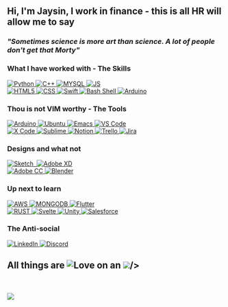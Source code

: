 <h2>Hi, I'm Jaysin, I work in finance - this is all HR will allow me to say</h2>
<h3><em>"Sometimes science is more art than science. A lot of people don't get that Morty"</em></h3>
<!--  Skills -->
<h3>What I have worked with - The Skills</h3>
<div class="column">
<a href="https://www.python.org">
<img alt="Python" src="https://img.shields.io/badge/Python-14354C?style=for-the-badge&logo=python&logoColor=white"/>
</a> <!-- Python -->
<a href="https://cplusplus.com">
<img alt="C++" src="https://img.shields.io/badge/C++-14354C?style=for-the-badge&logoColor=white"/>
</a> <!-- C++ -->
<a href="https://www.mysql.com">
<img alt="MYSQL" src="https://img.shields.io/badge/MySQL-00000F?style=for-the-badge&logo=mysql&logoColor=white"/>
</a> <!-- MYSQL -->
<a href="https://www.javascript.com">
<img alt="JS" src="https://img.shields.io/badge/JavaScript-323330?style=for-the-badge&logo=javascript&logoColor=F7DF1E"/>
</a> <!-- JS -->
</div>
<div class="column">
<a href="https://developer.mozilla.org/en-US/docs/Glossary/HTML5">
<img alt="HTML5" src="https://img.shields.io/badge/HTML5-E34F26?style=for-the-badge&logo=html5&logoColor=white"/>
</a> <!-- HTML5 -->
<a href="https://developer.mozilla.org/en-US/docs/Web/CSS">
<img alt="CSS" src="https://img.shields.io/badge/CSS-239120?&style=for-the-badge&logo=css3&logoColor=white"/>
</a> <!-- CSS -->
<a href="https://developer.apple.com/swift/">
<img alt="Swift" src="https://img.shields.io/badge/Swift-FA7343?style=for-the-badge&logo=swift&logoColor=white"/>
</a> <!-- Swift -->
<a href="https://www.tutorialspoint.com/unix/shell_scripting.htm">
<img alt="Bash Shell" src="https://img.shields.io/badge/Shell_Script-121011?style=for-the-badge&logo=gnu-bash&logoColor=white"/>
</a> <!-- Bash -->
<a href="https://www.arduino.cc">
<img alt="Arduino" src="https://img.shields.io/badge/Arduino-00979D?style=for-the-badge&logo=Arduino&logoColor=white"/>
</a> <!-- Arduino -->
</div>
<!-- Extra tools.  -->
<h3>Thou is not VIM worthy - The Tools</h3>
<div class="column">
<a href="https://www.apple.com/macos/">
<img alt="Arduino" src="https://img.shields.io/badge/mac%20os-000000?style=for-the-badge&logo=apple&logoColor=white"/>
</a> <!-- MAC OS -->
<a href="https://ubuntu.com">
<img alt="Ubuntu" src="https://img.shields.io/badge/Ubuntu-E95420?style=for-the-badge&logo=ubuntu&logoColor=white"/>
</a> <!-- Ubuntu -->
<a href="https://www.gnu.org/software/emacs/">
<img alt="Emacs" src="https://img.shields.io/badge/Emacs-%237F5AB6.svg?&style=for-the-badge&logo=gnu-emacs&logoColor=white"/>
</a> <!-- Emacs -->
<a href="https://code.visualstudio.com/">
<img alt="VS Code" src="https://img.shields.io/badge/Visual_Studio_Code-0078D4?style=for-the-badge&logo=visual%20studio%20code&logoColor=white"/>
</a> <!-- VS Code -->
</div>
<div class="column">
<a href="https://developer.apple.com/xcode/">
<img alt="X Code" src="https://img.shields.io/badge/Xcode-007ACC?style=for-the-badge&logo=Xcode&logoColor=white"/>
</a> <!-- X Code -->
<a href="https://www.sublimetext.com">
<img alt="Sublime" src="https://img.shields.io/badge/sublime_text-%23575757.svg?&style=for-the-badge&logo=sublime-text&logoColor=important"/>
</a> <!-- Sublime -->
<a href="https://www.notion.so">
<img alt="Notion" src="https://img.shields.io/badge/Notion-000000?style=for-the-badge&logo=notion&logoColor=white"/>
</a> <!-- Notion -->
<a href="https://trello.com/en">
<img alt="Trello" src="https://img.shields.io/badge/Trello-0052CC?style=for-the-badge&logo=trello&logoColor=white"/>
</a> <!-- Trello -->
<a href="https://www.atlassian.com/software/jira">
<img alt="Jira" src="https://img.shields.io/badge/Jira-0052CC?style=for-the-badge&logo=Jira&logoColor=white"/>
</a> <!-- Jira -->
</div>
<!--  Design -->
<h3>Designs and what not</h3>
<div class="column">
<a href="https://www.sketch.com">
<img alt="Sketch" src="https://img.shields.io/badge/Sketch-FFB387?style=for-the-badge&logo=sketch&logoColor=black"/>
</a> <!-- Sketch -->
<a href="https://www.figma.com">
<img alt="" src="https://img.shields.io/badge/Figma-F24E1E?style=for-the-badge&logo=figma&logoColor=white"/>
</a> <!-- Figma -->
<a href="https://www.adobe.com/products/xd.html">
<img alt="Adobe XD" src="https://img.shields.io/badge/Adobe%20XD-470137?style=for-the-badge&logo=Adobe%20XD&logoColor=#FF61F6"/>
</a> <!-- Adobe XD -->
</div>
<div class="column">
<a href="https://www.adobe.com/creativecloud.html">
<img alt="Adobe CC" src="https://img.shields.io/badge/Adobe%20Creative%20Cloud-DA1F26?style=for-the-badge&logo=Adobe%20Creative%20Cloud&logoColor=white"/>
</a> <!-- Adobe CC -->
<a href="https://www.blender.org">
<img alt="Blender" src="https://img.shields.io/badge/blender-%23F5792A.svg?style=for-the-badge&logo=blender&logoColor=white"/>
</a> <!-- Blender -->
</div>
<!-- Up next to learn -->
<h3>Up next to learn</h3>
<div class="column">
<a href="https://aws.amazon.com">
<img alt="AWS" src="https://img.shields.io/badge/Amazon_AWS-232F3E?style=for-the-badge&logo=amazon-aws&logoColor=white"/>
</a> <!-- AWS -->
<a href="https://www.mongodb.com">
<img alt="MONGODB" src="https://img.shields.io/badge/MongoDB-4EA94B?style=for-the-badge&logo=mongodb&logoColor=white"/>
</a> <!-- MONGODB -->
<a href="https://flutter.dev">
<img alt="Flutter" src="https://img.shields.io/badge/Flutter-02569B?style=for-the-badge&logo=flutter&logoColor=white"/>
</a> <!-- Flutter -->
</div>
<div class="column">
<a href="https://www.rust-lang.org">
<img alt="RUST" src="https://img.shields.io/badge/Rust-000000?style=for-the-badge&logo=rust&logoColor=white"/>
</a> <!-- RUST -->
<a href="https://svelte.dev">
<img alt="Svelte" src="https://img.shields.io/badge/Svelte-4A4A55?style=for-the-badge&logo=svelte&logoColor=FF3E00"/>
</a> <!-- Svelte -->
<a href="https://unity.com">
<img alt="Unity" src="https://img.shields.io/badge/Unity-100000?style=for-the-badge&logo=unity&logoColor=white"/>
</a> <!-- Unity -->
<a href="https://www.salesforce.com">
<img alt="Salesforce" src="https://img.shields.io/badge/Salesforce-00A1E0?style=for-the-badge&logo=Salesforce&logoColor=white"/>
</a> <!-- Salesforce -->
<!--  Social -->
<h3>The Anti-social</h3>
<div class="row">
<div class="column">
<a target="_blank" rel="noopener noreferrer" href="https://www.linkedin.com/in/jaysinlord/" target="_blank" rel="noopener noreferrer">
<img alt="LinkedIn" src="https://img.shields.io/badge/LinkedIn-0077B5?style=for-the-badge&logo=linkedin&logoColor=white"/>
</a>  <!-- LinkedIn -->
<a target="_blank" rel="noopener noreferrer" href="https://discord.com" target="_blank" rel="noopener noreferrer">
<img alt="Discord" src="https://img.shields.io/badge/Discord-7289DA?style=for-the-badge&logo=discord&logoColor=white"/>
</a>  <!-- Discord -->
</div>
</div>
<h2>All things are&nbsp;<img alt="Love" src="http://ForTheBadge.com/images/badges/built-with-love.svg"/>&nbsp;on an&nbsp;<img src="https://img.shields.io/badge/Apple-MacBook_Pro-999999?style=for-the-badge&logo=apple&logoColor=white" <a href="https://www.salesforce.com"/>/></h2> <!-- Macbook -->
<!-- Love and Macbooks -->
<br><br>
<img src="https://github-readme-stats.vercel.app/api/top-langs/?username=j-lord&count_private=true&show_icons=true&theme=codeSTACKr&layout=compact"/>
<!-- All badges can be found at: https://dev.to/envoy_/150-badges-for-github-pnk#skills -->
